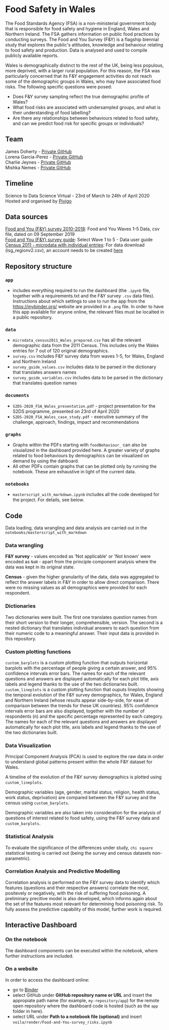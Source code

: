 # Food Safety in Wales 


The Food Standards Agency (FSA) is a non-ministerial government body that is responsible for food safety and hygiene in England, Wales and Northern Ireland. The FSA gathers information on public food practices by conducting surveys. The Food and You Survey (F&Y) is a flagship biennial study that explores the public's attitudes, knowledge and behaviour relating to food safety and production. Data is analysed and used to compile publicly available reports. 

Wales is demographically distinct to the rest of the UK, being less populous, more deprived, with a larger rural population. For this reason, the FSA was particularly concerned that its F&Y engagement activities do not reach some of the demographic groups in Wales, who may have associated food risks. The following specific questions were posed: 

* Does F&Y survey sampling reflect the true demographic profile of Wales? 
* What food risks are associated with undersampled groups, and what is their understanding of food labelling? 
* Are there any relationships between behaviours related to food safety, and can we predict food risk for specific groups or individuals?


## Team

James Doherty - [Private GitHub](https://github.com/jimmyd83) \
Lorena Garcia-Perez - [Private GitHub](https://github.com/lorena-gp) \
Charlie Jeynes - [Private GitHub](https://github.com/charliejeynes) \
Mishka Nemes - [Private GitHub](https://github.com/mihaelanemes) 


## Timeline

Science to Data Science Virtual - 23rd of March to 24th of April 2020 \
Hosted and organised by [Pivigo](https://www.pivigo.com/)

## Data sources

[Food and You (F&Y) survey 2010-2018](https://data.gov.uk/dataset/6cae91e7-a5aa-45b4-880d-29b3b7ea93b0/food-and-you-wave-five): Food and You Waves 1-5 Data, csv file, dated on 09 September 2019 \
[Food and You (F&Y) survey guide](https://data.food.gov.uk/catalog/datasets/3f3ad1b7-8cf3-444b-abbf-f784ea4551e1): Select Wave 1 to 5 - Data user guide \
[Census 2011 - microdata with individual entries](https://www.ons.gov.uk/census/2011census/2011censusdata/censusmicrodata/securemicrodata): For data download (isg_regionv2.csv), an account needs to be created [here](https://www.ukdataservice.ac.uk/get-data/how-to-access/registration)


## Repository structure

### `app`
* includes everything required to run the dashboard (the `.ipynb` file, together with a requirements.txt and the F&Y survey `.csv` data files). Instructions about which settings to use to run the app from the https://mybinder.org/ website are provided in a `.png` file. In order to have this app available for anyone online, the relevant files must be localted in a public repository. 

### `data`
*  `microdata_census2011_Wales_prepared.csv` has all the relevant demographic data from the 2011 Census. This includes only the Wales entries for 7 out of 120 original demographics.
*  `survey.csv` includes F&Y survey data from waves 1-5, for Wales, England and Northern Ireland
*  `survey_guide_values.csv` includes data to be parsed in the dictionary that translates answers names 
*  `survey_guide_variables.csv` includes data to be parsed in the dictionary that translates question names 

### `documents`
* `S2DS-2020_FSA_Wales_presentation.pdf` - project presentation for the S2DS programme, presented on 23rd of April 2020
* `S2DS-2020_FSA_Wales_case_study.pdf` - executive summary of the challenge, approach, findings, impact and recommendations 

### `graphs`
* Graphs within the PDFs starting with `foodBehaviour_` can also be visuialized in the dashboard provided here. A greater variety of graphs related to food behaviours by demographics can be visualized on demand by using the dahboard.
* All other PDFs contain graphs that can be plotted only by running the notebook. These are exhaustive in light of the current data.

### `notebooks` 
* `masterscript_with_markdown.ipynb` includes all the code developed for the project. For details, see below.



## Code

Data loading, data wrangling and data analysis are carried out in the `notebooks/masterscript_with_markdown`

### Data wrangling 

**F&Y survey** - values encoded as 'Not applicable' or 'Not known' were encoded as `NaN`  - apart from the principle component analysis where the data was kept in its original state.  

**Census** - given the higher granularity of the data, data was aggregated to reflect the answer labels in F&Y in order to allow direct comparison. There were no missing values as all demographics were provided for each respondent.

### Dictionaries 

Two dictionaries were built. The first one translates question names from their short version to their longer, comprehensible, version. The second is a nested dictionary that translates individual answers to each question from their numeric code to a meaningful answer. Their input data is provided in this repository.

### Custom plotting functions

`custom_barplots` is a custom plotting function that outputs horizontal barplots with the percentage of people giving a certain answer, and 95% confidence intervals error bars. The names for each of the relevant questions and answers are displayed automatically for each plot title, axis labels and legend thanks to the use of the two dictionaries built. \
`custom_lineplots` is a custom plotting function that ouputs lineplots showing the temporal evolution of the F&Y survey demographics, for Wales, England and Northern Ireland (whose results appear side-by-side, for ease of comparison between the trends for these UK countries). 95% confidence intervals error bars are also displayed, together with the number of respondents (n) and the specific percentage represented by each category. The names for each of the relevant questions and answers are displayed automatically for each plot title, axis labels and legend thanks to the use of the two dictionaries built.

### Data Visualization

Principal Component Analysis (PCA) is used to explore the raw data in order to understand global patterns present within the whole F&Y dataset for Wales.

A timeline of the evolution of the F&Y survey demographics is plotted using `custom_lineplots`. 

Demographic variables (age, gender, marital status, religion, health status, work status, deprivation) are compared between the F&Y survey and the census using `custom_barplots`. 

Demographic variables are also taken into consideration for the analysis of questions of interest related to food safety, using the F&Y survey data and `custom_barplots`.

### Statistical Analysis

To evaluate the significance of the differences under study, `chi square` statistical testing is carried out (being the survey and census datasets non-parametric).

### Correlation Analysis and Predictive Modelling

Correlation analysis is performed on the F&Y survey data to identify which features (questions and their respective answers) correlate the most, positevely or negatively, with the risk of suffering food poisoning.  A preliminary precitive model is also developed, which informs again about the set of the features most relevant for determining food poisoning risk. To fully assess the predictive capability of this model, further work is required.


## Interactive Dashboard

### On the notebook
The dashboard components can be executed within the notebook, where further instructions are included.

### On a website
In order to access the dashboard online:
* go to [Binder](https://mybinder.org/)
* select GitHub under __GitHub repository name or URL__ and insert the appropiate path name (for example, `my-repository/app`) for the remote open repository where the dashboard code is hosted (such as the `app` folder in here). 
* select URL under __Path to a notebook file (optional)__ and insert `voila/render/Food-and-You-survey_risks.ipynb`
